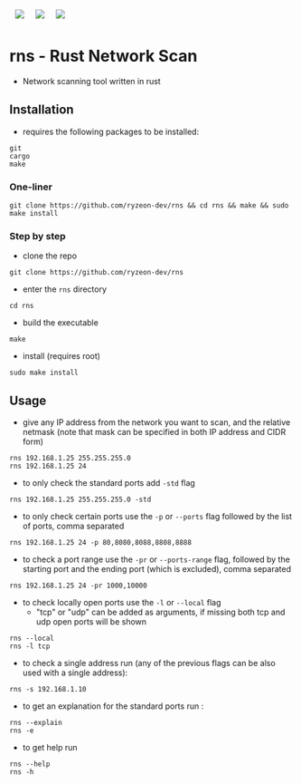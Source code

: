 <div style="display: flex; flex-direction: row; justify-content: start">
    <img src="https://img.shields.io/badge/rust-16a085?style=for-the-badge&logo=rust" href="" style="margin: 10px" />
    <img src="https://img.shields.io/badge/tcp/ip-16a085?style=for-the-badge" href="" style="margin: 10px" />
    <img src="https://img.shields.io/badge/mac%20address-16a085?style=for-the-badge" href="" style="margin: 10px"/>
</div>

# rns - Rust Network Scan

- Network scanning tool written in rust 

## Installation
- requires the following packages to be installed:
```
git
cargo
make
```

### One-liner
```
git clone https://github.com/ryzeon-dev/rns && cd rns && make && sudo make install
```
### Step by step
- clone the repo
```
git clone https://github.com/ryzeon-dev/rns
```

- enter the `rns` directory

```
cd rns
```

- build the executable

```
make
```


- install (requires root)

```
sudo make install
```


## Usage
- give any IP address from the network you want to scan, and the relative netmask (note that mask can be specified in both IP address and CIDR form)

```
rns 192.168.1.25 255.255.255.0
rns 192.168.1.25 24
```
- to only check the standard ports add `-std` flag
```
rns 192.168.1.25 255.255.255.0 -std
```

- to only check certain ports use the `-p` or `--ports` flag followed by the list of ports, comma separated
```
rns 192.168.1.25 24 -p 80,8080,8088,8808,8888
```

- to check a port range use the `-pr` or `--ports-range` flag, followed by the starting port and the ending port (which is excluded), comma separated
```
rns 192.168.1.25 24 -pr 1000,10000
```

- to check locally open ports use the `-l` or `--local` flag
  - "tcp" or "udp" can be added as arguments, if missing both tcp and udp open ports will be shown
```
rns --local
rns -l tcp
```

- to check a single address run (any of the previous flags can be also used with a single address):
```
rns -s 192.168.1.10
```
- to get an explanation for the standard ports run :
```
rns --explain 
rns -e 
```
- to get help run 
```
rns --help
rns -h
```